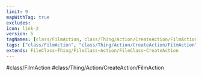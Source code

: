 ```yaml
---
limit: 9
mapWithTag: true
excludes:
icon: link-2
version: 5
tagNames: [class/FilmAction, class/Thing/Action/CreateAction/FilmAction, schema-org/FilmAction]
tags: ["class/FilmAction", "class/Thing/Action/CreateAction/FilmAction"]
extends: FileClass~Thing/FileClass~Action/FileClass~CreateAction
---
```


#class/FilmAction
#class/Thing/Action/CreateAction/FilmAction


